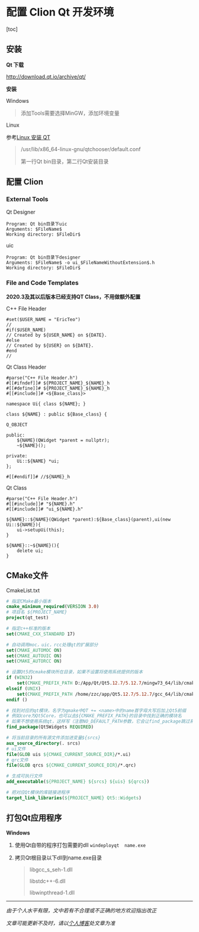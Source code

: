 # 配置 Clion Qt 开发环境

[toc]

## 安装

**Qt 下载** 

<http://download.qt.io/archive/qt/>

**安装**

Windows

> 添加Tools需要选择MinGW，添加环境变量

Linux

参考[Linux 安装 QT](001_Linux安装QT.md)

> /usr/lib/x86_64-linux-gnu/qtchooser/default.conf
>
> 第一行Qt bin目录，第二行Qt安装目录

## 配置 Clion

### External Tools

Qt Designer

```
Program: Qt bin目录下uic
Arguments: $FileName$
Working directory: $FileDir$
```

uic

```
Program: Qt bin目录下designer
Arguments: $FileName$ -o ui_$FileNameWithoutExtension$.h
Working directory: $FileDir$
```

### File and Code Templates

**2020.3及其以后版本已经支持QT Class，不用做额外配置**

C++ File Header

```velocity
#set($USER_NAME = "EricTeo")
//
#if($USER_NAME)
// Created by ${USER_NAME} on ${DATE}.
#else
// Created by ${USER} on ${DATE}.
#end
//
```

Qt Class Header

```velocity
#parse("C++ File Header.h")
#[[#ifndef]]# ${PROJECT_NAME}_${NAME}_h
#[[#define]]# ${PROJECT_NAME}_${NAME}_h
#[[#include]]# <${Base_class}>

namespace Ui{ class ${NAME}; }

class ${NAME} : public ${Base_class} {

Q_OBJECT

public:
    ${NAME}(QWidget *parent = nullptr);
    ~${NAME}();

private:
    Ui::${NAME} *ui;
};

#[[#endif]]# //${NAME}_h

```



Qt Class

```velocity
#parse("C++ File Header.h")
#[[#include]]# "${NAME}.h"
#[[#include]]# "ui_${NAME}.h"

${NAME}::${NAME}(QWidget *parent):${Base_class}(parent),ui(new Ui::${NAME}){
    ui->setupUi(this);
}

${NAME}::~${NAME}(){
    delete ui;
}
```



## CMake文件

CmakeList.txt

``` cmake
# 指定CMake最小版本
cmake_minimum_required(VERSION 3.0)
# 项目名 ${PROJECT_NAME}
project(qt_test)

# 指定c++标准的版本
set(CMAKE_CXX_STANDARD 17)

# 自动调用moc，uic，rcc处理qt的扩展部分
set(CMAKE_AUTOMOC ON)
set(CMAKE_AUTOUIC ON)
set(CMAKE_AUTORCC ON)

# 设置Qt5的cmake模块所在目录，如果不设置将使用系统提供的版本
if (WIN32)
    set(CMAKE_PREFIX_PATH D:/App/Qt/Qt5.12.7/5.12.7/mingw73_64/lib/cmake)
elseif (UNIX)
    set(CMAKE_PREFIX_PATH /home/zzc/app/Qt5.12.7/5.12.7/gcc_64/lib/cmake)
endif ()

# 找到对应的qt模块，名字为qmake中QT += <name>中的name首字母大写后加上Qt5前缀
# 例如core为Qt5Core，也可以去${CMAKE_PREFIX_PATH}的目录中找到正确的模块名
# 如果不想使用系统qt，这样写（注意NO_DEFAULT_PATH参数，它会让find_package跳过系统目录的查找）：
find_package(Qt5Widgets REQUIRED)

# 将当前目录的所有源文件添加进变量${srcs}
aux_source_directory(. srcs)
# ui文件
file(GLOB uis ${CMAKE_CURRENT_SOURCE_DIR}/*.ui)
# qrc文件
file(GLOB qrcs ${CMAKE_CURRENT_SOURCE_DIR}/*.qrc)

# 生成可执行文件
add_executable(${PROJECT_NAME} ${srcs} ${uis} ${qrcs})

# 把对应Qt模块的库链接进程序
target_link_libraries(${PROJECT_NAME} Qt5::Widgets)
```

## 打包Qt应用程序

**Windows**

1. 使用Qt自带的程序打包需要的dll
 ```windeployqt  name.exe```

2. 拷贝Qt根目录以下dll到name.exe目录

    > libgcc_s_seh-1.dll
    >
    > libstdc++-6.dll
    >
    > libwinpthread-1.dll






***
*由于个人水平有限，文中若有不合理或不正确的地方欢迎指出改正*

*文章可能更新不及时，请以[个人博客](https://zcteo.top/)处文章为准*

